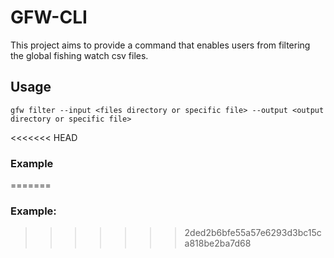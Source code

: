 # GFW-CLI
This project aims to provide a command that enables users from filtering the global fishing watch csv files.

## Usage
`gfw filter --input <files directory or specific file> --output <output directory or specific file>`

<<<<<<< HEAD
### Example
=======
### Example:
>>>>>>> 2ded2b6bfe55a57e6293d3bc15ca818be2ba7d68
